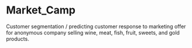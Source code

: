 # Market_Camp
Customer segmentation / predicting customer response to marketing offer for anonymous company selling wine, meat, fish, fruit, sweets, and gold products.
